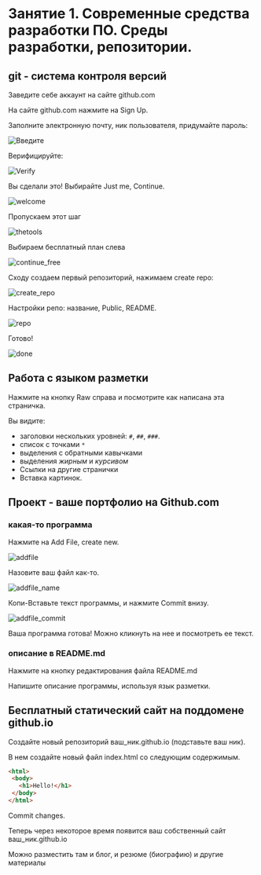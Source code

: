 # Занятие 1. Современные средства разработки ПО. Среды разработки, репозитории.

## git - система контроля версий

Заведите себе аккаунт на сайте github.com

На сайте github.com нажмите на Sign Up.

Заполните электронную почту, ник пользователя, придумайте пароль:

![Введите](../img/gh-singin-enter-username2.jpg)

Верифицируйте:

![Verify](../img/gh-singin-enter-verify.jpg)

Вы сделали это! Выбирайте Just me, Continue.

![welcome](../img/gh-singin-welcome.jpg)

Пропускаем этот шаг

![thetools](../img/gh-singin-thetools.jpg)

Выбираем бесплатный план слева

![continue_free](../img/gh-singin-continueforfree.jpg)

Сходу создаем первый репозиторий, нажимаем create repo:

![create_repo](../img/gh-singin-create-repo.jpg)

Настройки репо: название, Public, README.

![repo](../img/gh-create-repo-summer22_project.jpg)

Готово!

![done](../img/gh-create-repo-done.jpg)

## Работа с языком разметки 

Нажмите на кнопку Raw справа и посмотрите как написана эта страничка.

Вы видите:

* заголовки нескольких уровней: `#`, `##`, `###`.
* список с точками `*`
* выделения с обратными кавычками
* выделения *жирным* и _курсивом_
* Ссылки на другие странички
* Вставка картинок.

## Проект - ваше портфолио на Github.com

### какая-то программа

Нажмите на Add File, create new. 

![addfile](../img/gh_addfile.jpg)

Назовите ваш файл как-то.

![addfile_name](../img/gh_addfile_filename.jpg)

Копи-Вставьте текст программы, и нажмите Commit внизу.

![addfile_commit](../img/gh_addfile_commit.jpg)

Ваша программа готова! Можно кликнуть на нее и посмотреть ее текст.

### описание в README.md

Нажмите на кнопку редактирования файла README.md

Напишите описание программы, используя язык разметки.

## Бесплатный статический сайт на поддомене github.io

Создайте новый репозиторий ваш_ник.github.io (подставьте ваш ник).

В нем создайте новый файл index.html со следующим содержимым.

```html
<html>
 <body>
   <h1>Hello!</h1>
 </body>
</html>
```

Соmmit changes.

Теперь через некоторое время появится ваш собственный сайт ваш_ник.github.io

Можно разместить там и блог, и резюме (биографию) и другие материалы

